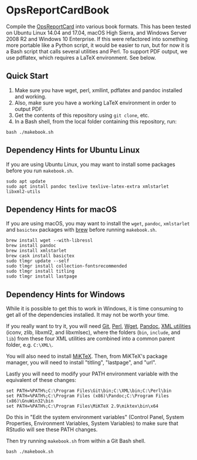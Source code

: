 # OpsReportCardBook

Compile the [OpsReportCard](http://www.opsreportcard.com) into various book 
formats. This has been tested on Ubuntu Linux 14.04 and 17.04, macOS High Sierra, 
and Windows Server 2008 R2 and Windows 10 Enterprise. If this were refactored 
into something more portable like a Python script, it would be easier to run, 
but for now it is a Bash script that calls several utilities and Perl. 
To support PDF output, we use pdflatex, which requires a LaTeX environment. See below.

## Quick Start

1. Make sure you have wget, perl, xmllint, pdflatex and pandoc installed and working.
2. Also, make sure you have a working LaTeX environment in order to output PDF.
3. Get the contents of this repository using `git clone`, etc.
4. In a Bash shell, from the local folder containing this repository, run:

```
bash ./makebook.sh
```

## Dependency Hints for Ubuntu Linux

If you are using Ubuntu Linux, you may want to install some packages 
before you run `makebook.sh`. 

```
sudo apt update
sudo apt install pandoc texlive texlive-latex-extra xmlstarlet libxml2-utils
```

## Dependency Hints for macOS

If you are using macOS, you may want to install the `wget`, `pandoc`, 
`xmlstarlet` and `basictex` packages with [brew](https://brew.sh/) before 
running `makebook.sh`.

```
brew install wget --with-libressl
brew install pandoc
brew install xmlstarlet
brew cask install basictex
sudo tlmgr update --self
sudo tlmgr install collection-fontsrecommended
sudo tlmgr install titling
sudo tlmgr install lastpage
```

## Dependency Hints for Windows

While it is possible to get this to work in Windows, it is time consuming to get 
all of the dependencies installed. It may not be worth your time. 

If you really want to try it, you will need [Git](https://git-scm.com/download/win), 
[Perl](https://www.activestate.com/activeperl/downloads), 
[Wget](http://gnuwin32.sourceforge.net/packages/wget.htm), 
[Pandoc](https://pandoc.org/installing.html#windows), 
[XML utilities](http://xmlsoft.org/sources/win32/) (iconv, zlib, libxml2, and 
libxmlsec), where the folders (`bin`, `include`, and `lib`) from these four XML 
utilities are combined into a common parent folder, e.g. `C:\XML\`.

You will also need to install [MiKTeX](https://miktex.org/download). Then, from 
MiKTeX's package manager, you will need to install "titling", "lastpage", and "url". 

Lastly you will need to modify your PATH environment variable with the equivalent 
of these changes:

```
set PATH=%PATH%;C:\Program Files\Git\bin;C:\XML\bin;C:\Perl\bin
set PATH=%PATH%;C:\Program Files (x86)\Pandoc;C:\Program Files (x86)\GnuWin32\bin
set PATH=%PATH%;C:\Program Files\MiKTeX 2.9\miktex\bin\x64
```


Do this in "Edit the system environment variables" (Control Panel, System 
Properties, Environment Variables, System Variables) to make sure that RStudio 
will see these PATH changes. 

Then try running `makebook.sh` from within a Git Bash shell.

```
bash ./makebook.sh
```

